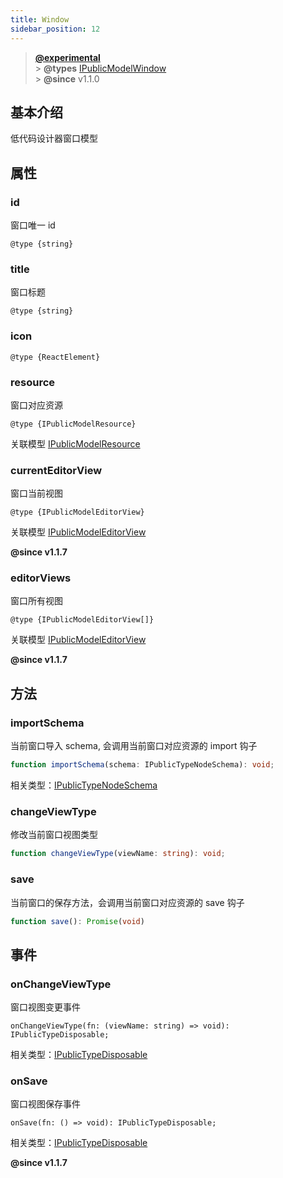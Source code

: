 ```yaml
---
title: Window
sidebar_position: 12
---
```


> **[@experimental](./#experimental)**<br/> > **@types** [IPublicModelWindow](https://github.com/fe-lce/lowcode-engine/blob/main/packages/types/src/shell/model/window.ts)<br/> > **@since** v1.1.0

## 基本介绍

低代码设计器窗口模型

## 属性

### id

窗口唯一 id

`@type {string}`

### title

窗口标题

`@type {string}`

### icon

`@type {ReactElement}`

### resource

窗口对应资源

`@type {IPublicModelResource}`

关联模型 [IPublicModelResource](./resource)

### currentEditorView

窗口当前视图

`@type {IPublicModelEditorView}`

关联模型 [IPublicModelEditorView](./editor-view)

**@since v1.1.7**

### editorViews

窗口所有视图

`@type {IPublicModelEditorView[]}`

关联模型 [IPublicModelEditorView](./editor-view)

**@since v1.1.7**

## 方法

### importSchema

当前窗口导入 schema, 会调用当前窗口对应资源的 import 钩子

```typescript
function importSchema(schema: IPublicTypeNodeSchema): void;
```

相关类型：[IPublicTypeNodeSchema](https://github.com/fe-lce/lowcode-engine/blob/main/packages/types/src/shell/type/node-schema.ts)

### changeViewType

修改当前窗口视图类型

```typescript
function changeViewType(viewName: string): void;
```

### save

当前窗口的保存方法，会调用当前窗口对应资源的 save 钩子

```typescript
function save(): Promise(void)
```

## 事件

### onChangeViewType

窗口视图变更事件

```
onChangeViewType(fn: (viewName: string) => void): IPublicTypeDisposable;
```

相关类型：[IPublicTypeDisposable](https://github.com/fe-lce/lowcode-engine/blob/main/packages/types/src/shell/type/disposable.ts)

### onSave

窗口视图保存事件

```
onSave(fn: () => void): IPublicTypeDisposable;
```

相关类型：[IPublicTypeDisposable](https://github.com/fe-lce/lowcode-engine/blob/main/packages/types/src/shell/type/disposable.ts)

**@since v1.1.7**
